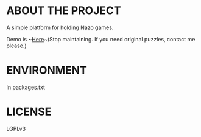 # ABOUT THE PROJECT

A simple platform for holding Nazo games. 

Demo is ~[Here](https://nazo.plus/)~(Stop maintaining. If you need original puzzles, contact me please.)

# ENVIRONMENT

In packages.txt

# LICENSE

LGPLv3
